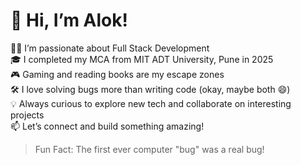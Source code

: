 # 👋 Hi, I’m Alok!

👨‍💻 I’m passionate about Full Stack Development  
🎓 I completed my MCA from MIT ADT University, Pune in 2025  
🎮 Gaming and reading books are my escape zones  
🛠️ I love solving bugs more than writing code (okay, maybe both 😄)  
💡 Always curious to explore new tech and collaborate on interesting projects  
📫 Let’s connect and build something amazing!

> Fun Fact: The first ever computer "bug" was a real bug!



